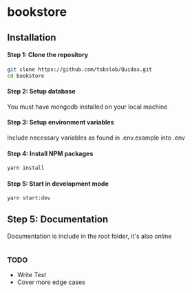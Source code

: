 # bookstore

## Installation
#### Step 1: Clone the repository

```bash
git clone https://github.com/tobslob/Quidax.git
cd bookstore
```

#### Step 2: Setup database
You must have mongodb installed on your local machine

#### Step 3: Setup environment variables
Include necessary variables as found in .env.example into .env 

#### Step 4: Install NPM packages
```bash
yarn install
```

#### Step 5: Start in development mode
```bash
yarn start:dev
```

## Step 5: Documentation
Documentation is include in the root folder, it's also online

```https://www.getpostman.com/collections/e705f1c451f3cbac6f21
```

### TODO
- Write Test
- Cover more edge cases

